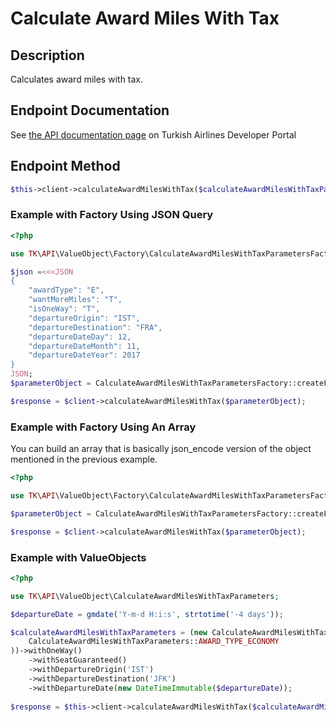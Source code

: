 # Calculate Award Miles With Tax

## Description

Calculates award miles with tax.
  
## Endpoint Documentation

See [the API documentation page](https://developer.turkishairlines.com/documentation/calculate-award-miles-with-tax) on Turkish Airlines Developer Portal

## Endpoint Method

```php
$this->client->calculateAwardMilesWithTax($calculateAwardMilesWithTaxParameters);

```

### Example with Factory Using JSON Query

```php
<?php

use TK\API\ValueObject\Factory\CalculateAwardMilesWithTaxParametersFactory;

$json =<<<JSON
{
    "awardType": "E",
    "wantMoreMiles": "T",
    "isOneWay": "T",
    "departureOrigin": "IST",
    "departureDestination": "FRA",
    "departureDateDay": 12,
    "departureDateMonth": 11,
    "departureDateYear": 2017
}
JSON;
$parameterObject = CalculateAwardMilesWithTaxParametersFactory::createFromJson($json);

$response = $client->calculateAwardMilesWithTax($parameterObject);

```

### Example with Factory Using An Array

You can build an array that is basically json_encode version of the object mentioned in the previous example.

```php
<?php

use TK\API\ValueObject\Factory\CalculateAwardMilesWithTaxParametersFactory;

$parameterObject = CalculateAwardMilesWithTaxParametersFactory::createFromArray($parametersArray);

$response = $client->calculateAwardMilesWithTax($parameterObject);

```

### Example with ValueObjects

```php
<?php

use TK\API\ValueObject\CalculateAwardMilesWithTaxParameters;

$departureDate = gmdate('Y-m-d H:i:s', strtotime('-4 days'));

$calculateAwardMilesWithTaxParameters = (new CalculateAwardMilesWithTaxParameters(
	CalculateAwardMilesWithTaxParameters::AWARD_TYPE_ECONOMY
))->withOneWay()
	->withSeatGuaranteed()
	->withDepartureOrigin('IST')
	->withDepartureDestination('JFK')
	->withDepartureDate(new DateTimeImmutable($departureDate));
       
$response = $this->client->calculateAwardMilesWithTax($calculateAwardMilesWithTaxParameters);
```
